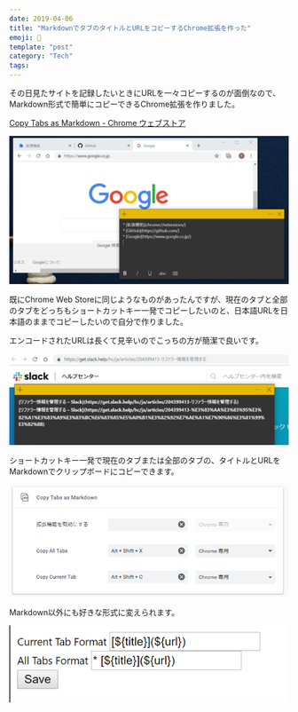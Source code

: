 ```yaml
---
date: 2019-04-06
title: "MarkdownでタブのタイトルとURLをコピーするChrome拡張を作った"
emoji: 🔨
template: "post"
category: "Tech"
tags:
---
```


その日見たサイトを記録したいときにURLを一々コピーするのが面倒なので、Markdown形式で簡単にコピーできるChrome拡張を作りました。

[Copy Tabs as Markdown - Chrome ウェブストア](https://chrome.google.com/webstore/detail/copy-tabs-as-Markdown/bijpamokpnoogjbboljnepcbmookobnm)

![extension](../images/2019-04-06/2019-04-06-image1.png)

既にChrome Web Storeに同じようなものがあったんですが、現在のタブと全部のタブをどっちもショートカットキー一発でコピーしたいのと、日本語URLを日本語のままでコピーしたいので自分で作りました。

エンコードされたURLは長くて見辛いのでこっちの方が簡潔で良いです。

![extension](../images/2019-04-06/2019-04-06-image2.png)

ショートカットキー一発で現在のタブまたは全部のタブの、タイトルとURLをMarkdownでクリップボードにコピーできます。

![extension](../images/2019-04-06/2019-04-06-image3.png)

Markdown以外にも好きな形式に変えられます。

![extension](../images/2019-04-06/2019-04-06-image4.png)
